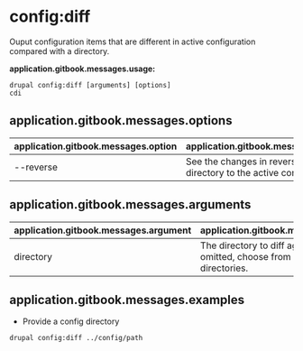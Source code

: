 # config:diff
Ouput configuration items that are different in active configuration compared with a directory.

**application.gitbook.messages.usage:**
```
drupal config:diff [arguments] [options]
cdi
```

## application.gitbook.messages.options
application.gitbook.messages.option | application.gitbook.messages.details
-------|-------------
--reverse | See the changes in reverse (i.e diff a directory to the active configuration).

## application.gitbook.messages.arguments
application.gitbook.messages.argument | application.gitbook.messages.details
---------|-------------
directory | The directory to diff against. If omitted, choose from Drupal config directories.

## application.gitbook.messages.examples
* Provide a config directory
```
drupal config:diff ../config/path
```
